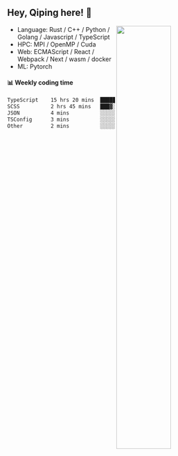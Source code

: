 

## Hey, Qiping here! :wave:

[<img align="right" width="50%" src="https://github-readme-stats.vercel.app/api?username=ppppqp&theme=dark&show_icons=true">](https://metrics.lecoq.io/ppppqp?template=classic)



-   Language: Rust / C++ / Python / Golang / Javascript / TypeScript
-   HPC: MPI / OpenMP / Cuda
-   Web: ECMAScript / React / Webpack / Next / wasm / docker
-   ML: Pytorch



#### :bar_chart: Weekly coding time

<!--START_SECTION:waka-->

```txt
TypeScript    15 hrs 20 mins  █████████████████████░░░░   84.01 %
SCSS          2 hrs 45 mins   ███▓░░░░░░░░░░░░░░░░░░░░░   15.09 %
JSON          4 mins          ░░░░░░░░░░░░░░░░░░░░░░░░░   00.40 %
TSConfig      3 mins          ░░░░░░░░░░░░░░░░░░░░░░░░░   00.29 %
Other         2 mins          ░░░░░░░░░░░░░░░░░░░░░░░░░   00.19 %
```

<!--END_SECTION:waka-->
